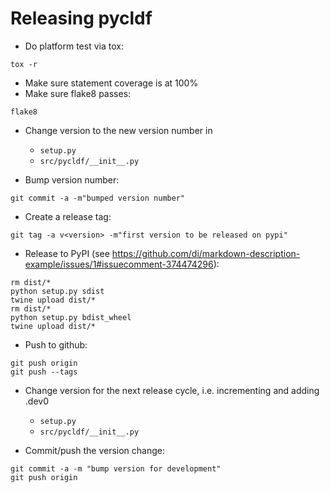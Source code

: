 
Releasing pycldf
================

- Do platform test via tox:
```
tox -r
```

- Make sure statement coverage is at 100%
- Make sure flake8 passes:
```
flake8
```

- Change version to the new version number in

  - `setup.py`
  - `src/pycldf/__init__.py`

- Bump version number:
```
git commit -a -m"bumped version number"
```

- Create a release tag:
```
git tag -a v<version> -m"first version to be released on pypi"
```

- Release to PyPI (see https://github.com/di/markdown-description-example/issues/1#issuecomment-374474296):
```shell
rm dist/*
python setup.py sdist
twine upload dist/*
rm dist/*
python setup.py bdist_wheel
twine upload dist/*
```

- Push to github:
```
git push origin
git push --tags
```

- Change version for the next release cycle, i.e. incrementing and adding .dev0

  - `setup.py`
  - `src/pycldf/__init__.py`

- Commit/push the version change:
```shell
git commit -a -m "bump version for development"
git push origin
```
